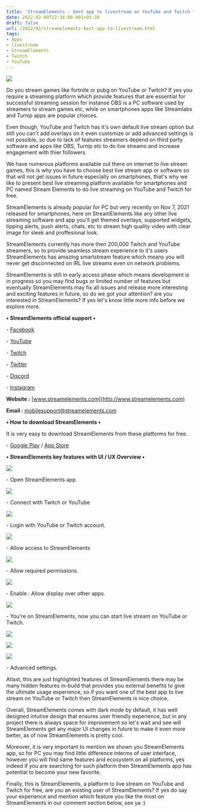 ```yaml
---
title: 'StreamElements - best app to livestream on YouTube and Twitch for free.'
date: 2022-02-09T22:34:00.001+05:30
draft: false
url: /2022/02/streamelements-best-app-to-livestream.html
tags: 
- Apps
- livestream
- StreamElements
- Twitch
- YouTube
---
```


 [![](https://lh3.googleusercontent.com/-FDrNiNBI4a8/YgP0NA2_d5I/AAAAAAAAJF0/dqwy9Q8SCwo4bnLcm-G-mZJnWObc1V7ygCNcBGAsYHQ/s1600/1644426288696191-0.png)](https://lh3.googleusercontent.com/-FDrNiNBI4a8/YgP0NA2_d5I/AAAAAAAAJF0/dqwy9Q8SCwo4bnLcm-G-mZJnWObc1V7ygCNcBGAsYHQ/s1600/1644426288696191-0.png) 

  

Do you stream games like fortnite or pubg on YouTube or Twitch? If yes you require a streaming platform which provide features that are essential for successful streaming session for instanse OBS is a PC software used by streamers to stream games etc, while on smartphones apps like Streamlabs and Turnip apps are popular choices.

  

Even though, YouTube and Twitch has it's own default live stream option but still you can't add overlays on it even customize or add advanced settings is not possible, so due to lack of features streamers depend on third party software and apps like OBS, Turnip etc to do live streams and increase engagement with thier followers.

  

We have numerous platforms available out there on internet to live stream games, this is why you have to choose best live stream app or software so that will not get issues in future especially on smartphones, that's why we like to present best live streaming platform available for smartphones and PC named Stream Elements to do live streaming on YouTube and Twitch for free.

  

StreamElements is already popular for PC but very recently on Nov 7, 2021 released for smartphones, here on StreamElements like any other live streaming software and app you'll get themed overlays, supported widgets, tipping alerts, push alerts, chats, etc to stream high quality video with clear image for sleek and proffesional look.

  

StreamElements currently has more then 200,000 Twitch and YouTube streamers, so to provide seamless stream experience to it's users StreamElements has amazing smartstream feature which means you will never get disconnected on IRL live streams even on network problems.

  

StreamElements is still in early access phase which means development is in progress so you may find bugs or limited number of features but eventually StreamElements may fix all issues and release more interesting and exciting features in future, so do we got your attention? are you interested in StreamElements? If yes let's know little more info before we explore more. 

  

**• StreamElements official support •**

\- [Facebook](https://facebook.com/streamelements/)

\- [YouTube](https://youtube.com/streamelements)

\- [Twitch](https://twitch.tv/streamelementshq)

\- [Twitter](https://twitter.com/streamelements)

\- [Discord](https://discord.com/invite/se)

\- [Instagram](https://instagram.com/streamelements/) 

**Website :** [www.streamelements.com](http://www.streamelements.com)

**Email :** [mobilesupport@streamelements.com](mailto:mobilesupport@streamelements.com)

  

**• How to download StreamElements •**

It is very easy to download StreamElements from these platforms for free.

  

\- [Google Play](https://play.google.com/store/apps/details?id=com.streamelements.firestream&hl=en&gl=US) / [App Store](https://apps.apple.com/us/app/streamlabs-live-streaming-app/id1294578643)

**• StreamElements key features with UI / UX Overview •**

 **[![](https://lh3.googleusercontent.com/-FXc1-jEXYAg/YgP0L7meOuI/AAAAAAAAJFw/U5kPFnc8C6onA4MyLuEXALgvLd70UWQCwCNcBGAsYHQ/s1600/1644426284038085-1.png)](https://lh3.googleusercontent.com/-FXc1-jEXYAg/YgP0L7meOuI/AAAAAAAAJFw/U5kPFnc8C6onA4MyLuEXALgvLd70UWQCwCNcBGAsYHQ/s1600/1644426284038085-1.png)** 

\- Open StreamElements app.

  

 [![](https://lh3.googleusercontent.com/-nKZlqt_POwM/YgP0Ko6G7fI/AAAAAAAAJFs/ILH7UguRwHUdnfjcqs4fvI_izCAXkYBmACNcBGAsYHQ/s1600/1644426280133239-2.png)](https://lh3.googleusercontent.com/-nKZlqt_POwM/YgP0Ko6G7fI/AAAAAAAAJFs/ILH7UguRwHUdnfjcqs4fvI_izCAXkYBmACNcBGAsYHQ/s1600/1644426280133239-2.png) 

  

\- Connect with Twitch or YouTube

  

 [![](https://lh3.googleusercontent.com/-Idcgkly8yNY/YgP0JnVR3pI/AAAAAAAAJFo/F0sWuGJ6D_AdxehVOVTXhqQXPP02brYYgCNcBGAsYHQ/s1600/1644426275617401-3.png)](https://lh3.googleusercontent.com/-Idcgkly8yNY/YgP0JnVR3pI/AAAAAAAAJFo/F0sWuGJ6D_AdxehVOVTXhqQXPP02brYYgCNcBGAsYHQ/s1600/1644426275617401-3.png) 

  

\- Login with YouTube or Twitch account.

  

 [![](https://lh3.googleusercontent.com/-1zAd0QFktf8/YgP0IupVssI/AAAAAAAAJFk/Uj_A5eyvMTIuN-rtj-x8nTbPMXbitbodQCNcBGAsYHQ/s1600/1644426270910676-4.png)](https://lh3.googleusercontent.com/-1zAd0QFktf8/YgP0IupVssI/AAAAAAAAJFk/Uj_A5eyvMTIuN-rtj-x8nTbPMXbitbodQCNcBGAsYHQ/s1600/1644426270910676-4.png) 

  

  

\- Allow access to StreamElements

  

 [![](https://lh3.googleusercontent.com/-_oqcAiY0eK0/YgP0HS7hKFI/AAAAAAAAJFg/WcxwXS-X3ZMjG9CIqOt3QOnraT6LZWZPwCNcBGAsYHQ/s1600/1644426266383843-5.png)](https://lh3.googleusercontent.com/-_oqcAiY0eK0/YgP0HS7hKFI/AAAAAAAAJFg/WcxwXS-X3ZMjG9CIqOt3QOnraT6LZWZPwCNcBGAsYHQ/s1600/1644426266383843-5.png) 

  

\- Allow required permissions.

  

 [![](https://lh3.googleusercontent.com/-AG_mbzVwSts/YgP0GRcddbI/AAAAAAAAJFc/iVUYw_F5o9MjrLD1iush36FYIh027EyQACNcBGAsYHQ/s1600/1644426262566722-6.png)](https://lh3.googleusercontent.com/-AG_mbzVwSts/YgP0GRcddbI/AAAAAAAAJFc/iVUYw_F5o9MjrLD1iush36FYIh027EyQACNcBGAsYHQ/s1600/1644426262566722-6.png) 

  

\- Enable : Allow display over other apps.

  

 [![](https://lh3.googleusercontent.com/-wlpmf7g_978/YgP0FY0tpjI/AAAAAAAAJFY/39qkbGA6d5wH8sasED_OhxVaoE_Tgo0nwCNcBGAsYHQ/s1600/1644426258460134-7.png)](https://lh3.googleusercontent.com/-wlpmf7g_978/YgP0FY0tpjI/AAAAAAAAJFY/39qkbGA6d5wH8sasED_OhxVaoE_Tgo0nwCNcBGAsYHQ/s1600/1644426258460134-7.png) 

  

\- You're on StreamElements, now you can start live stream on YouTube or Twitch.

  

 [![](https://lh3.googleusercontent.com/-eDeZgurY1sc/YgP0ECgquNI/AAAAAAAAJFU/tyrlGfimZB4puCrKCA2CvjHNQhqlL1iogCNcBGAsYHQ/s1600/1644426254498993-8.png)](https://lh3.googleusercontent.com/-eDeZgurY1sc/YgP0ECgquNI/AAAAAAAAJFU/tyrlGfimZB4puCrKCA2CvjHNQhqlL1iogCNcBGAsYHQ/s1600/1644426254498993-8.png) 

  

 [![](https://lh3.googleusercontent.com/-Fa9yEbGEQFI/YgP0DNR66FI/AAAAAAAAJFQ/ZBgc2_QWdLw3epv-iioduGGj8rE03tg9gCNcBGAsYHQ/s1600/1644426249863682-9.png)](https://lh3.googleusercontent.com/-Fa9yEbGEQFI/YgP0DNR66FI/AAAAAAAAJFQ/ZBgc2_QWdLw3epv-iioduGGj8rE03tg9gCNcBGAsYHQ/s1600/1644426249863682-9.png) 

  

 [![](https://lh3.googleusercontent.com/-l6RavCviUT8/YgP0B8mOhGI/AAAAAAAAJFM/mt8-mYdjzrw6yB5-LG2kBfmsVCdsqas9ACNcBGAsYHQ/s1600/1644426243879325-10.png)](https://lh3.googleusercontent.com/-l6RavCviUT8/YgP0B8mOhGI/AAAAAAAAJFM/mt8-mYdjzrw6yB5-LG2kBfmsVCdsqas9ACNcBGAsYHQ/s1600/1644426243879325-10.png) 

  

\- Advanced settings.

  

Atlast, this are just highlighted features of StreamElements there may be many hidden features in-build that provides you external benefits to give the ultimate usage experience, so if you want one of the best app to live stream on YouTube or Twitch then StreamElements is nice choice.

  

Overall, StreamElements comes with dark mode by default, it has well designed intutive design that ensures user friendly experience, but in any project there is always space for improvement so let's wait and see will StreamElements get any major UI changes in future to make it even more better, as of now StreamElements is pretty cool.

  

Moreover, it is very important to mention we shown you StreamElements app, so for PC you may find little difference interms of user interface, however you will find same features and ecosystem on all platforms, yes indeed if you are searching for such platform then StreamElements app has potential to become your new favorite.

  

Finally, this is StreamElements, a platform to live stream on YouTube and Twitch for free, are you an existing user of StreamElements? If yes do say your experience and mention which feature you like the most on StreamElements in our comment section below, see ya :)